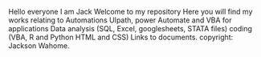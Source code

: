 Hello everyone I am Jack Welcome to my repository
Here you will find my works relating to 
Automations UIpath, power Automate and VBA for applications
Data analysis (SQL, Excel, googlesheets, STATA files)
coding (VBA, R and Python HTML and CSS)
Links to documents.
copyright: Jackson Wahome.
